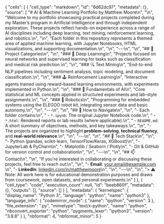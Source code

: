 {
 "cells": [
  {
   "cell_type": "markdown",
   "id": "6d62dc97",
   "metadata": {},
   "source": [
    "# AI & Machine Learning Portfolio by Matthew Moore\n",
    "\n",
    "Welcome to my portfolio showcasing practical projects completed during my Master’s program in Artificial Intelligence and through independent exploration. These projects reflect hands-on experience across a range of AI disciplines including deep learning, text mining, reinforcement learning, and robotics.\n",
    "\n",
    "Each folder in this repository represents a themed area of applied machine learning, with Jupyter Notebooks, HTML visualizations, and supporting documentation.\n",
    "\n",
    "---\n",
    "\n",
    "## 📁 Project Categories\n",
    "\n",
    "### 🧠 Deep Learning\n",
    "Projects focused on neural networks and supervised learning for tasks such as classification and medical risk prediction.\n",
    "\n",
    "### 🔍 Text Mining\n",
    "End-to-end NLP pipelines including sentiment analysis, topic modeling, and document classification.\n",
    "\n",
    "### 🕹️ Reinforcement Learning\n",
    "Interactive agents trained using reward-based learning environments, with experiments implemented in Python.\n",
    "\n",
    "### 🧮 Fundamentals of AI\n",
    "Core statistical and ML concepts applied in structured experiments and lab-style assignments.\n",
    "\n",
    "### 🤖 Robotics\n",
    "Programming for embedded systems using the ELEGOO robot kit, integrating sensor data and basic autonomy.\n",
    "\n",
    "---\n",
    "\n",
    "## 📌 How to Navigate\n",
    "\n",
    "- Each folder contains:\n",
    "  - `*.ipynb`: The original Jupyter Notebook code.\n",
    "  - `*.html`: Rendered reports or lab results (where applicable).\n",
    "  - `README.md`: A short summary of objectives, methods, and key takeaways.\n",
    "\n",
    "- The projects are organized to highlight **problem-solving**, **technical fluency**, and **real-world relevance**.\n",
    "\n",
    "---\n",
    "\n",
    "## 🔧 Tech Stack\n",
    "\n",
    "- Python (pandas, scikit-learn, TensorFlow/Keras, XGBoost)\n",
    "- JupyterLab & PyCharm\n",
    "- Matplotlib / Seaborn / Plotly\n",
    "- Git & GitHub for version control and collaboration\n",
    "\n",
    "---\n",
    "\n",
    "## 📫 Contact\n",
    "\n",
    "If you're interested in collaborating or discussing these projects, feel free to reach out:\n",
    "\n",
    "- **Email**: your.email@example.com  \n",
    "- **LinkedIn**: [linkedin.com/in/matthewmoore](https://linkedin.com/in/matthewmoore)\n",
    "\n",
    "---\n",
    "\n",
    "> ⚠️ Note: All work here is for educational demonstration purposes and draws from coursework, open datasets, and personal experiments.\n"
   ]
  },
  {
   "cell_type": "code",
   "execution_count": null,
   "id": "beeb860f",
   "metadata": {},
   "outputs": [],
   "source": []
  }
 ],
 "metadata": {
  "kernelspec": {
   "display_name": "Python 3",
   "language": "python",
   "name": "python3"
  },
  "language_info": {
   "codemirror_mode": {
    "name": "ipython",
    "version": 3
   },
   "file_extension": ".py",
   "mimetype": "text/x-python",
   "name": "python",
   "nbconvert_exporter": "python",
   "pygments_lexer": "ipython3",
   "version": "3.8.8"
  }
 },
 "nbformat": 4,
 "nbformat_minor": 5
}
